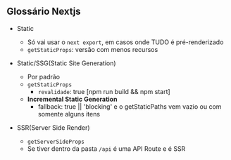 ## Glossário Nextjs

- Static
    - Só vai usar o `next export`, em casos onde TUDO é pré-renderizado
    - `getStaticProps`: versão com menos recursos

- Static/SSG(Static Site Generation)
    - Por padrão
    - `getStaticProps`
        - `revalidade`: true [npm run build && npm start]
    - **Incremental Static Generation**
        - fallback: true || 'blocking' e o getStaticPaths vem vazio ou com somente alguns itens
 
- SSR(Server Side Render)
    - `getServerSideProps`
    - Se tiver dentro da pasta `/api` é uma API Route e é SSR